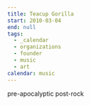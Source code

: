 ```yaml
---
title: Teacup Gorilla
start: 2010-03-04
end: null
tags:
  - _calendar
  - organizations
  - founder
  - music
  - art
calendar: music
---
```


pre-apocalyptic post-rock
